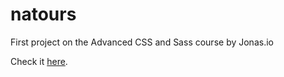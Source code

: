 # natours

First project on the Advanced CSS and Sass course by Jonas.io

Check it [here](https://fidalgodev.github.io/natours/).
